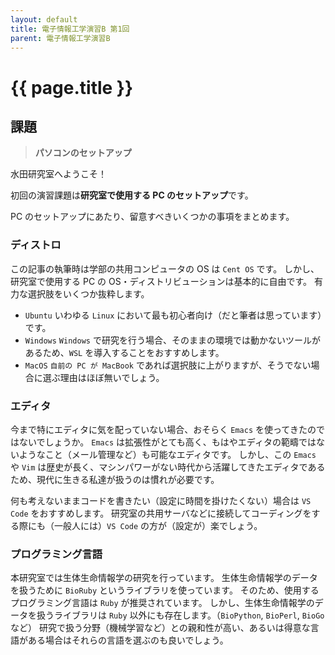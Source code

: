 ```yaml
---
layout: default
title: 電子情報工学演習B 第1回
parent: 電子情報工学演習B
---
```


# {{ page.title }}

## 課題

> **パソコンのセットアップ**

水田研究室へようこそ！

初回の演習課題は**研究室で使用する PC のセットアップ**です。

PC のセットアップにあたり、留意すべきいくつかの事項をまとめます。

### ディストロ

この記事の執筆時は学部の共用コンピュータの OS は `Cent OS` です。
しかし、研究室で使用する PC の OS・ディストリビューションは基本的に自由です。
有力な選択肢をいくつか抜粋します。
- `Ubuntu`
いわゆる `Linux` において最も初心者向け（だと筆者は思っています）です。
- `Windows`
`Windows` で研究を行う場合、そのままの環境では動かないツールがあるため、`WSL` を導入することをおすすめします。
- `MacOS`
`自前の PC が MacBook` であれば選択肢に上がりますが、そうでない場合に選ぶ理由はほぼ無いでしょう。

### エディタ

今まで特にエディタに気を配っていない場合、おそらく `Emacs` を使ってきたのではないでしょうか。
`Emacs` は拡張性がとても高く、もはやエディタの範疇ではないようなこと（メール管理など）も可能なエディタです。
しかし、この `Emacs` や `Vim` は歴史が長く、マシンパワーがない時代から活躍してきたエディタであるため、現代に生きる私達が扱うのは慣れが必要です。

何も考えないままコードを書きたい（設定に時間を掛けたくない）場合は `VS Code` をおすすめします。
研究室の共用サーバなどに接続してコーディングをする際にも（一般人には）`VS Code` の方が（設定が）楽でしょう。

### プログラミング言語

本研究室では生体生命情報学の研究を行っています。
生体生命情報学のデータを扱うために `BioRuby` というライブラリを使っています。
そのため、使用するプログラミング言語は `Ruby` が推奨されています。
しかし、生体生命情報学のデータを扱うライブラリは `Ruby` 以外にも存在します。（`BioPython`, `BioPerl`, `BioGo` など）
研究で扱う分野（機械学習など）との親和性が高い、あるいは得意な言語がある場合はそれらの言語を選ぶのも良いでしょう。
